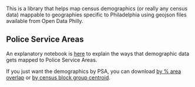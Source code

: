 This is a library that helps map census demographics (or really any census data) mappable to geographies specific to Philadelphia using geojson files available from Open Data Philly.

## Police Service Areas

An explanatory notebook is [here](https://github.com/ssuffian/censusify-philly/blob/main/scripts/Explanation%20of%20Mapping%20Census%20Data%20to%20Police%20Geographies.ipynb) to explain the ways that demographic data gets mapped to Police Service Areas.

If you just want the demographics by PSA, you can download [by % area overlap](https://github.com/ssuffian/censusify-philly/blob/main/src/censusify_philly/csvs/police_service_area__pct_overlap.csv) or [by census block group centroid](https://github.com/ssuffian/censusify-philly/blob/main/src/censusify_philly/csvs/police_service_area__centroid_is_within.csv).
